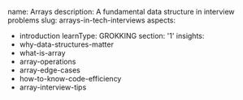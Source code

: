 name: Arrays
description: A fundamental data structure in interview problems
slug: arrays-in-tech-interviews
aspects:
  - introduction
learnType: GROKKING
section: '1'
insights:
  - why-data-structures-matter
  - what-is-array
  - array-operations
  - array-edge-cases
  - how-to-know-code-efficiency
  - array-interview-tips